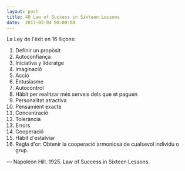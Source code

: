 ```yaml
---
layout: post
title: 48 Law of Success in Sixteen Lessons
date:  2017-03-04 00:00:00
---
```



La Ley de l'èxit en 16 lliçons:

1. Definir un propòsit
2. Autoconfiança
3. Iniciativa y lideratge
4. Imaginació
5. Acció
6. Entusiasme
7. Autocontrol
8. Hàbit per realitzar més serveis dels que et paguen
9. Personalitat atractiva
10. Pensamient exacte
11. Concentració
12. Tolerància
13. Errors
14. Cooperació
15. Hàbit d'estalviar
16. Regla d'or: Obtenir la cooperació armoniosa de cualsevol individu o grup.

— Napoleon Hill. 1925. Law of Success in Sixteen Lessons.
